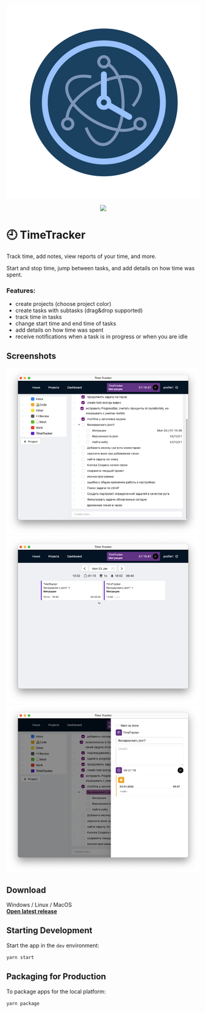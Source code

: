 <p align="center">
  <img src="https://github.com/Yadro/time-tracker/blob/41786ef0484da6809e39fa47e17474806c0d47b2/assets/icons/512x512.png" />
</p>
<p align="center">
  <a href="https://github.com/Yadro/time-tracker/releases/latest"><img src="https://img.shields.io/badge/Download-latest-brightgreen"/></a>
</p>

# 🕘 TimeTracker
Track time, add notes, view reports of your time, and more.

Start and stop time, jump between tasks, and add details on how time was spent.

### Features:

- create projects (choose project color)
- create tasks with subtasks (drag&drop supported)
- track time in tasks
- change start time and end time of tasks
- add details on how time was spent
- receive notifications when a task is in progress or when you are idle

## Screenshots
<img src="https://github.com/Yadro/time-tracker/blob/41786ef0484da6809e39fa47e17474806c0d47b2/.github/tt-projects.png" />
<img src="https://github.com/Yadro/time-tracker/blob/41786ef0484da6809e39fa47e17474806c0d47b2/.github/tt-hours.png" />
<img src="https://github.com/Yadro/time-tracker/blob/1e8861dbebddb0230e09812c8e41813143aee0fa/.github/tt-edit-project.png" />

## Download
Windows / Linux / MacOS  
**<a href="https://github.com/Yadro/time-tracker/releases/latest">Open latest release</a>**


## Starting Development

Start the app in the `dev` environment:

```bash
yarn start
```

## Packaging for Production

To package apps for the local platform:

```bash
yarn package
```
